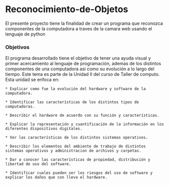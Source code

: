 # Reconocimiento-de-Objetos
El presente proyecto tiene la finalidad de crear un programa que reconozca componentes de la computadora a traves de la camara web usando el lenguaje de python

### Objetivos
El programa desarrollado tiene el objetivo de tener una ayuda visual y primer acercamiento al lenguaje de programación, ademas de los distintos componentes de una computadora asi como su evolución a lo largo del tiempo. Este tema es parte de la Unidad II del curso de Taller de computo. Esta unidad se enfoca en:

    * Explicar como fue la evolución del hardware y software de la computadora.

    * Identificar las características de los distintos tipos de computadoras.

    * Describir el hardware de acuerdo con su función y características.

    * Explicar la representación y cuantificación de la información en los diferentes dispositivos digitales.

    * Ver las características de los distintos sistemas operativos.

    * Describir los elementos del ambiente de trabajo de distintos sistemas operativos y administracion de archivos y carpetas.

    * Dar a conocer las características de propiedad, distribución y libertad de uso del software.

    * Identificar cuales pueden ser los riesgos del uso de software y explicar los daños que con lleva el hardware.

   
